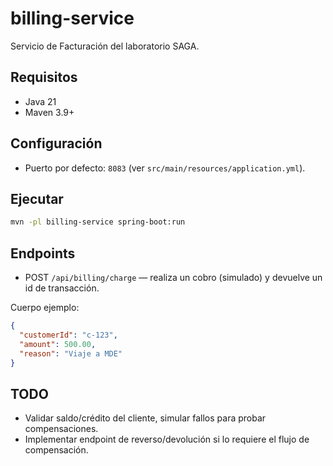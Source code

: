 # billing-service

Servicio de Facturación del laboratorio SAGA.

## Requisitos
- Java 21
- Maven 3.9+

## Configuración
- Puerto por defecto: `8083` (ver `src/main/resources/application.yml`).

## Ejecutar
```bash
mvn -pl billing-service spring-boot:run
```

## Endpoints
- POST `/api/billing/charge` — realiza un cobro (simulado) y devuelve un id de transacción.

Cuerpo ejemplo:
```json
{
  "customerId": "c-123",
  "amount": 500.00,
  "reason": "Viaje a MDE"
}
```

## TODO
- Validar saldo/crédito del cliente, simular fallos para probar compensaciones.
- Implementar endpoint de reverso/devolución si lo requiere el flujo de compensación.

